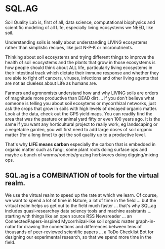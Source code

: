 # SQL.AG

Soil Quality Lab is, first of all, data science, computational biophysics and scientific modeling of all Life, especially living ecosystems we NEED, like soil.

Understanding soils is really about understanding LIVING ecosystems rather than simplistic recipes, like just N-P-K or micronutrients. 

Thinking about soil ecosystems and trying different things to improve the health of soil ecosystems and the plants that grow in those ecosystems is how people should think about ALL life, particularly living ecosystems in their intestinal track which dictate their immune response and whether they are able to fight off cancers, viruses, infections and other living agents that are not as clueless about Life as humans are.

Farmers and agronomists understand how and why LIVING soils are orders of magnitude more productive than DEAD dirt ... if you don't believe what someone is telling you about soil ecosytems or mycorrhizal networks, just ask the crops that grow in soils with high levels of decayed organic matter.  Look at the data, check out the GPS yield maps. You can readily find the area that was the pasture or animal yard fifty or even 100 years ago. It is the same if you want any horticultural project to really work, eg landscaping or a vegetable garden, you will first need to add large doses of soil organic matter [for a long time] to get the soil quality up to a productive level.

That's why ****LIFE means carbon**** especially the carbon that is embedded in organic matter such as fungi, some plant roots doing surface ops and maybe a bunch of worms/rodents/grazing herbivores doing digging/mixing ops.

## SQL.ag is a COMBINATION of tools for the virtual realm.

We use the virtual realm to speed up the rate at which we learn.  Of course, we want to spend a lot of time in Nature, a lot of time in the field ... but the virtual realm helps us get out to the field much faster ... that's why SQL.ag includes quasi-researchey data sciency tools and machine assistants ... starting with things like an open source RSS Newsreader ...  an ConnectedPapers-inspired Mycorrhiizal-like soil organic matter graph-in-nator for drawing the connections and differences between tens of thousands of peer-reviewed scientific papers ... a ToDo Checklist Bot for designing our experimental research, so that we spend more time in the field.